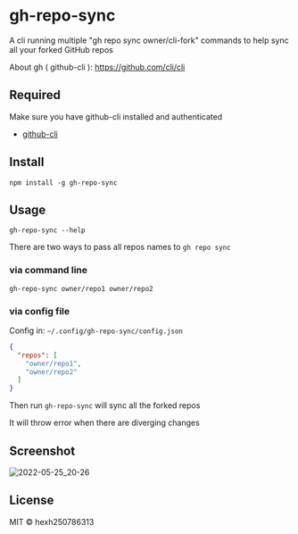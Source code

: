# gh-repo-sync

A cli running multiple "gh repo sync owner/cli-fork" commands to help sync all your forked GitHub repos

About gh ( github-cli ): https://github.com/cli/cli

## Required

Make sure you have github-cli installed and authenticated

- [github-cli](https://github.com/cli/cli#installation)

## Install

```shell
npm install -g gh-repo-sync
```

## Usage

```shell
gh-repo-sync --help
```

There are two ways to pass all repos names to `gh repo sync`

### via command line

```shell
gh-repo-sync owner/repo1 owner/repo2
```

### via config file

Config in: `~/.config/gh-repo-sync/config.json`

```json
{
  "repos": [
    "owner/repo1",
    "owner/repo2"
  ]
}
```

Then run `gh-repo-sync` will sync all the forked repos

It will throw error when there are diverging changes

## Screenshot

![2022-05-25_20-26](https://user-images.githubusercontent.com/26080416/170264027-bf9b5474-d371-43aa-a2d7-f6667ab6b2b0.png)

## License

MIT © hexh250786313

